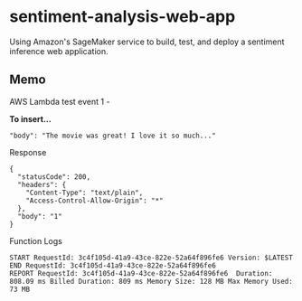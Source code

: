 # sentiment-analysis-web-app
Using Amazon's SageMaker service to build, test, and deploy a sentiment inference web application.


## Memo
AWS Lambda test event 1 -  

**To insert...**
```
"body": "The movie was great! I love it so much..."
```

Response
```
{
  "statusCode": 200,
  "headers": {
    "Content-Type": "text/plain",
    "Access-Control-Allow-Origin": "*"
  },
  "body": "1"
}
```

Function Logs
```
START RequestId: 3c4f105d-41a9-43ce-822e-52a64f896fe6 Version: $LATEST
END RequestId: 3c4f105d-41a9-43ce-822e-52a64f896fe6
REPORT RequestId: 3c4f105d-41a9-43ce-822e-52a64f896fe6	Duration: 808.09 ms	Billed Duration: 809 ms	Memory Size: 128 MB	Max Memory Used: 73 MB
```
